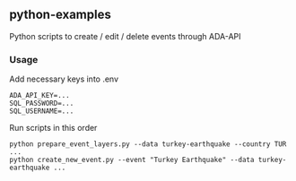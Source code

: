 ## python-examples

Python scripts to create / edit / delete events through ADA-API

### Usage

Add necessary keys into .env
```
ADA_API_KEY=...
SQL_PASSWORD=...
SQL_USERNAME=...
```

Run scripts in this order
```
python prepare_event_layers.py --data turkey-earthquake --country TUR ...
python create_new_event.py --event "Turkey Earthquake" --data turkey-earthquake ...
```
